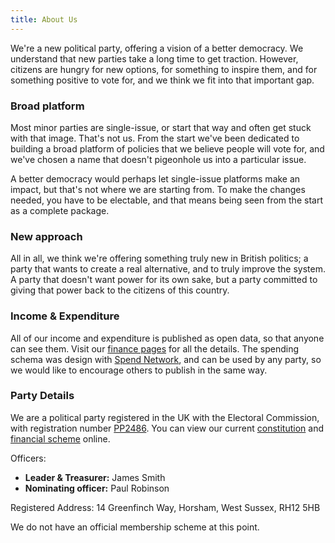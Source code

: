 ```yaml
---
title: About Us
---
```


We're a new political party, offering a vision of a better democracy. We understand that new parties take a long time to get traction. However, citizens are hungry for new options, for something to inspire them, and for something positive to vote for, and we think we fit into that important gap.

### Broad platform

Most minor parties are single-issue, or start that way and often get stuck with that image. That's not us. From the start we've been dedicated to building a broad platform of policies that we believe people will vote for, and we've chosen a name that doesn't pigeonhole us into a particular issue.

A better democracy would perhaps let single-issue platforms make an impact, but that's not where we are starting from. To make the changes needed, you have to be electable, and that means being seen from the start as a complete package.

### New approach

All in all, we think we're offering something truly new in British politics; a party that wants to create a real alternative, and to truly improve the system. A party that doesn't want power for its own sake, but a party committed to giving that power back to the citizens of this country.

### Income & Expenditure

All of our income and expenditure is published as open data, so that anyone can see them. Visit our [finance pages](http://somethingnewuk.github.io/finances) for all the details. The spending schema was design with [Spend Network](http://spendnetwork.com), and can be used by any party, so we would like to encourage others to publish in the same way.

### Party Details

We are a political party registered in the UK with the Electoral Commission, with registration number [PP2486](http://search.electoralcommission.org.uk/English/Registrations/PP2486). You can view our current [constitution](documents/party-constitution) and [financial scheme](documents/financial-scheme) online.

Officers:

*   **Leader & Treasurer:** James Smith
*   **Nominating officer:** Paul Robinson

Registered Address: 14 Greenfinch Way, Horsham, West Sussex, RH12 5HB

We do not have an official membership scheme at this point.
